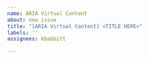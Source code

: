 ```yaml
---
name: ARIA Virtual Content
about: new issue
title: "[ARIA Virtual Content] <TITLE HERE>"
labels: ''
assignees: kbabbitt

---
```



